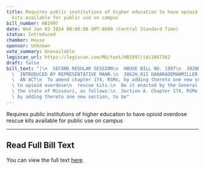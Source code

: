 ```yaml
---
title: Requires public institutions of higher education to have opioid overdose rescue
  kits available for public use on campus
bill_number: HB1997
date: Wed Jan 03 2024 00:00:00 GMT-0600 (Central Standard Time)
status: Introduced
chamber: House
sponsor: Unknown
vote_summary: Unavailable
legiscan_url: https://legiscan.com/MO/text/HB1997/id/2867362
draft: false
bill_text: "|\n  SECOND REGULAR SESSION\n  HOUSE BILL NO. 1997\n  102ND GENERAL ASSEMBLY\n\
  \  INTRODUCED BY REPRESENTATIVE MANN.\n  3062H.01I DANARADEMANMILLER,ChiefClerk\n\
  \  AN ACT\n  To amend chapter 174, RSMo, by adding thereto one new section relating\
  \ to opioid overdose\n  rescue kits.\n  Be it enacted by the General Assembly of\
  \ the state of Missouri, as follows:\n  Section A. Chapter 174, RSMo, is amended\
  \ by adding thereto one new section, to be"
---
```

Requires public institutions of higher education to have opioid overdose rescue kits available for public use on campus

---

## Read Full Bill Text

You can view the full text [here](https://legiscan.com/MO/text/HB1997/id/2867362).
